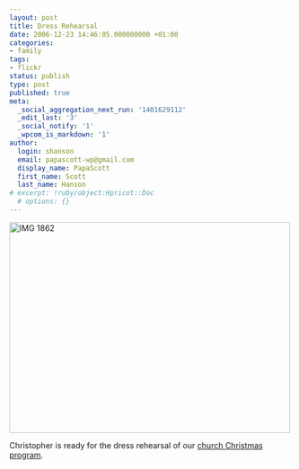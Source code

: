 ```yaml
---
layout: post
title: Dress Rehearsal
date: 2006-12-23 14:46:05.000000000 +01:00
categories:
- family
tags:
- flickr
status: publish
type: post
published: true
meta:
  _social_aggregation_next_run: '1401629112'
  _edit_last: '3'
  _social_notify: '1'
  _wpcom_is_markdown: '1'
author:
  login: shanson
  email: papascott-wp@gmail.com
  display_name: PapaScott
  first_name: Scott
  last_name: Hanson
# excerpt: !ruby/object:Hpricot::Doc
  # options: {}
---
```

<p><a href="http://www.flickr.com/photos/papascott/330859523/" title="Photo Sharing"><img src="https://farm1.static.flickr.com/151/330859523_f02e956099.jpg" width="500" height="375" alt="IMG 1862" /></a></p>
<p>Christopher is ready for the dress rehearsal of our <a href="http://www.papascott.de/archives/2006/12/12/could-those-be-angels/">church Christmas program</a>.</p>
